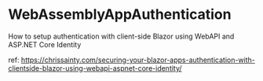 # WebAssemblyAppAuthentication
How to setup authentication with client-side Blazor using WebAPI and ASP.NET Core Identity

ref: https://chrissainty.com/securing-your-blazor-apps-authentication-with-clientside-blazor-using-webapi-aspnet-core-identity/
